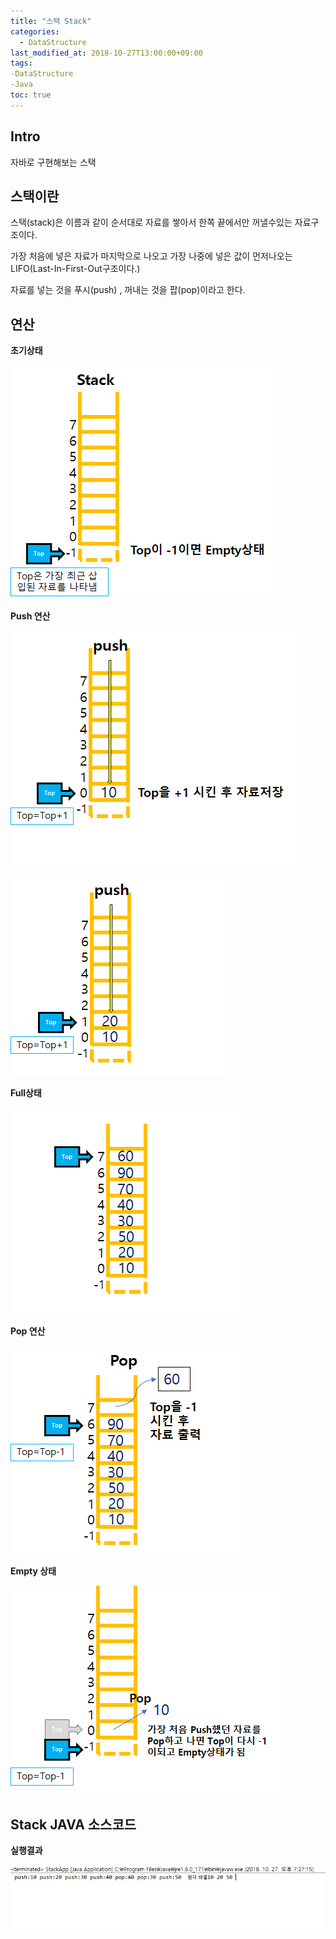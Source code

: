 ```yaml
---
title: "스택 Stack"
categories: 
  - DataStructure
last_modified_at: 2018-10-27T13:00:00+09:00
tags:
-DataStructure
-Java
toc: true
---
```


## Intro

자바로 구현해보는 스택


## 스택이란

스택(stack)은 이름과 같이 순서대로 자료를 쌓아서 한쪽 끝에서만 꺼낼수있는 자료구조이다.

가장 처음에 넣은 자료가 마지막으로 나오고 가장 나중에 넣은 값이 먼저나오는 LIFO(Last-In-First-Out구조이다.)

자료를 넣는 것을 푸시(push) , 꺼내는 것을 팝(pop)이라고 한다.


## 연산

**초기상태**

![stack](https://github.com/lesslate/lesslate.github.io/blob/master/assets/img/DataStructure/Stack/stack1.png?raw=true)




**Push 연산**

![stack2](https://github.com/lesslate/lesslate.github.io/blob/master/assets/img/DataStructure/Stack/push.png?raw=true)

![stack3](https://github.com/lesslate/lesslate.github.io/blob/master/assets/img/DataStructure/Stack/push2.png?raw=true)




**Full상태**

![stack4](https://github.com/lesslate/lesslate.github.io/blob/master/assets/img/DataStructure/Stack/full.png?raw=true)




**Pop 연산**

![stack5](https://github.com/lesslate/lesslate.github.io/blob/master/assets/img/DataStructure/Stack/pop.png?raw=true)




**Empty 상태**

![stack6](https://github.com/lesslate/lesslate.github.io/blob/master/assets/img/DataStructure/Stack/empty.png?raw=true)


## Stack JAVA 소스코드


<script src="https://gist.github.com/lesslate/8c4c79f532abf80ca4a65a8b49d5f079.js"></script>

**실행결과**

![stack7](https://github.com/lesslate/lesslate.github.io/blob/master/assets/img/DataStructure/Stack/stackjava.png?raw=true)
